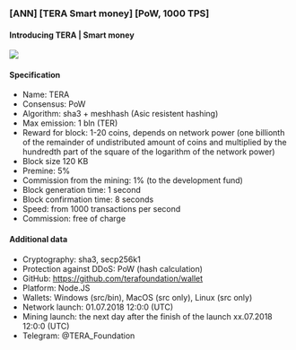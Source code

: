 ### [ANN] [TERA Smart money] [PoW, 1000 TPS] 

#### Introducing TERA | Smart money 



![](https://i.imgur.com/T8Ew0rP.png)


#### Specification

- Name: TERA
- Consensus: PoW
- Algorithm:  sha3 + meshhash (Asic resistent hashing)
- Max emission: 1 bln (TER)
- Reward for block: 1-20 coins, depends on network power (one billionth of the remainder of undistributed amount of coins and multiplied by the hundredth part of the square of the logarithm of the network power)
- Block size 120 KB
- Premine: 5%
- Commission from the mining: 1% (to the development fund)
- Block generation time: 1 second
- Block confirmation time: 8 seconds
- Speed: from 1000 transactions per second
- Commission: free of charge 

#### Additional data

- Cryptography: sha3, secp256k1
- Protection against DDoS: PoW (hash calculation)
- GitHub: https://github.com/terafoundation/wallet
- Platform: Node.JS
- Wallets: Windows (src/bin), MacOS (src only), Linux (src only)
- Network launch: 01.07.2018 12:0:0 (UTC)
- Mining launch: the next day after the finish of the launch xx.07.2018 12:0:0 (UTC)
- Telegram: @TERA_Foundation